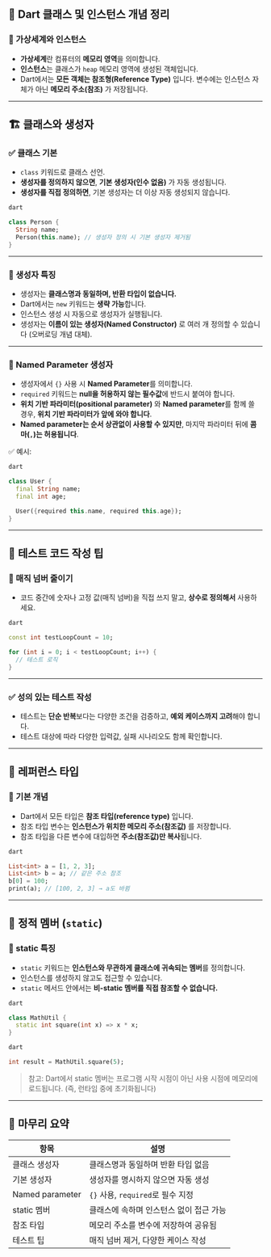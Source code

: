 
## 📘 Dart 클래스 및 인스턴스 개념 정리


### 🧠 가상세계와 인스턴스

- **가상세계**란 컴퓨터의 **메모리 영역**을 의미합니다.
- **인스턴스**는 클래스가 `heap` 메모리 영역에 생성된 객체입니다.
- Dart에서는 **모든 객체는 참조형(Reference Type)** 입니다. 변수에는 인스턴스 자체가 아닌 **메모리 주소(참조)** 가 저장됩니다.

---


## 🏗️ 클래스와 생성자


### ✅ 클래스 기본

- `class` 키워드로 클래스 선언.
- **생성자를 정의하지 않으면**, **기본 생성자(인수 없음)** 가 자동 생성됩니다.
- **생성자를 직접 정의하면**, 기본 생성자는 더 이상 자동 생성되지 않습니다.

```dart
dart

class Person {
  String name;
  Person(this.name); // 생성자 정의 시 기본 생성자 제거됨
}
```


---


### 🔧 생성자 특징

- 생성자는 **클래스명과 동일하며, 반환 타입이 없습니다.**
- Dart에서는 `new` 키워드는 **생략 가능**합니다.
- 인스턴스 생성 시 자동으로 생성자가 실행됩니다.
- 생성자는 **이름이 있는 생성자(Named Constructor)** 로 여러 개 정의할 수 있습니다 (오버로딩 개념 대체).

---


### 🧾 Named Parameter 생성자

- 생성자에서 `{}` 사용 시 **Named Parameter**를 의미합니다.
- `required` 키워드는 **null을 허용하지 않는 필수값**에 반드시 붙여야 합니다.
- **위치 기반 파라미터(positional parameter)** 와 **Named parameter**를 함께 쓸 경우, **위치 기반 파라미터가 앞에 와야 합니다**.
- **Named parameter는 순서 상관없이 사용할 수 있지만**, 마지막 파라미터 뒤에 **콤마(****`,`****)는 허용됩니다**.

✅ 예시:


```dart
dart

class User {
  final String name;
  final int age;

  User({required this.name, required this.age});
}
```


---


## 🧪 테스트 코드 작성 팁


### 🎯 매직 넘버 줄이기

- 코드 중간에 숫자나 고정 값(매직 넘버)을 직접 쓰지 말고, **상수로 정의해서** 사용하세요.

```dart
dart

const int testLoopCount = 10;

for (int i = 0; i < testLoopCount; i++) {
  // 테스트 로직
}
```


---


### ✅ 성의 있는 테스트 작성

- 테스트는 **단순 반복**보다는 다양한 조건을 검증하고, **예외 케이스까지 고려**해야 합니다.
- 테스트 대상에 따라 다양한 입력값, 실패 시나리오도 함께 확인합니다.

---


## 🧩 레퍼런스 타입


### 📌 기본 개념

- Dart에서 모든 타입은 **참조 타입(reference type)** 입니다.
- 참조 타입 변수는 **인스턴스가 위치한 메모리 주소(참조값)** 를 저장합니다.
- 참조 타입을 다른 변수에 대입하면 **주소(참조값)만 복사**됩니다.

```dart
dart

List<int> a = [1, 2, 3];
List<int> b = a; // 같은 주소 참조
b[0] = 100;
print(a); // [100, 2, 3] → a도 바뀜
```


---


## 🔁 정적 멤버 (`static`)


### 🧷 static 특징

- `static` 키워드는 **인스턴스와 무관하게 클래스에 귀속되는 멤버**를 정의합니다.
- 인스턴스를 생성하지 않고도 접근할 수 있습니다.
- `static` 메서드 안에서는 **비-static 멤버를 직접 참조할 수 없습니다.**

```dart
dart

class MathUtil {
  static int square(int x) => x * x;
}
```


```dart
dart

int result = MathUtil.square(5);
```


> 참고: Dart에서 static 멤버는 프로그램 시작 시점이 아닌 사용 시점에 메모리에 로드됩니다. (즉, 런타임 중에 초기화됩니다)


---


## 🧹 마무리 요약


| 항목              | 설명                         |
| --------------- | -------------------------- |
| 클래스 생성자         | 클래스명과 동일하며 반환 타입 없음        |
| 기본 생성자          | 생성자를 명시하지 않으면 자동 생성        |
| Named parameter | `{}` 사용, `required`로 필수 지정 |
| static 멤버       | 클래스에 속하며 인스턴스 없이 접근 가능     |
| 참조 타입           | 메모리 주소를 변수에 저장하여 공유됨       |
| 테스트 팁           | 매직 넘버 제거, 다양한 케이스 작성       |

